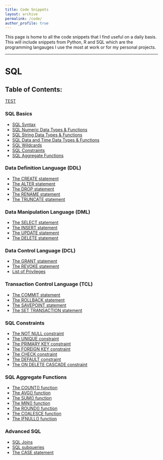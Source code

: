 ```yaml
---
title: Code Snippets
layout: archive
permalink: /code/
author_profile: true
---
```


This page is home to all the code snippets that I find useful on a daily basis. This will include snippets from Python, R and SQL which are the programming langauges I use the most at work or for my personal projects.
<hr>

# SQL
## Table of Contents:

[TEST](/code/2022-01-13-hello_world.md)


### SQL Basics
-  [SQL Syntax](/_pages/code.md)
-  [SQL Numeric Data Types & Functions](/code/00%20-%20SQL/SQL%20Numeric%20Data%20Types%20%26%20Functions.md)
-  [SQL String Data Types & Functions](/code/00%20-%20SQL/SQL%20String%20Data%20Types%20%26%20Functions.md)
-  [SQL Data and Time Data Types & Functions](/code/00%20-%20SQL/SQL%20Date%20and%20Time%20Data%20Types%20%26%20Functions.md)
-  [SQL Wildcards](/code/00%20-%20SQL/SQL%20Wildcard%20Characters.md)
-  [SQL Constraints](/code/00%20-%20SQL/SQL%20Constraints.md)
-  [SQL Aggregate Functions](/code/00%20-%20SQL/SQL%20Aggregate%20Functions.md)
### Data Definition Language (DDL)
- [The CREATE statement](/code/01%20-%20Data%20Definition%20Language/The%20CREATE%20statement.md)
- [The ALTER statement](/code/01%20-%20Data%20Definition%20Language/The%20ALTER%20statement.md)
- [The DROP statement](/code/01%20-%20Data%20Definition%20Language/The%20DROP%20statement.md)
- [The RENAME statement](/code/01%20-%20Data%20Definition%20Language/The%20RENAME%20statement.md)
- [The TRUNCATE statement](/code/01%20-%20Data%20Definition%20Language/The%20TRUNCATE%20statement.md)
### Data Manipulation Language (DML)
- [The SELECT statement](/code/02%20-%20Data%20Manipulation%20Language/The%20SELECT%20statement.md)
- [The INSERT statement](/code/02%20-%20Data%20Manipulation%20Language/The%20INSERT%20statement.md)
- [The UPDATE statement](/code/02%20-%20Data%20Manipulation%20Language/The%20UPDATE%20statement.md)
- [The DELETE statement](/code/02%20-%20Data%20Manipulation%20Language/The%20DELETE%20statement.md)
### Data Control Language (DCL)
- [The GRANT statement](/code/03%20-%20Data%20Control%20Language/The%20GRANT%20statement.md)
- [The REVOKE statement](/code/03%20-%20Data%20Control%20Language/The%20REVOKE%20statement.md)
- [List of Privileges](/code/03%20-%20Data%20Control%20Language/Privileges.md)
### Transaction Control Language (TCL)
- [The COMMIT statement](/code/04%20-%20Transaction%20Control%20Language/The%20COMMIT%20statement.md)
- [The ROLLBACK statement](/code/04%20-%20Transaction%20Control%20Language/The%20ROLLBACK%20statement.md)
- [The SAVEPOINT statement](/code/04%20-%20Transaction%20Control%20Language/The%20SAVEPOINT%20statement.md)
- [The SET TRANSACTION statement](/code/04%20-%20Transaction%20Control%20Language/The%20SET%20TRANSACTION%20statement.md)
### SQL Constraints 
- [The NOT NULL constraint](/code/05%20-%20SQL%20Constraints/The%20NOT%20NULL%20constraint.md)
- [The UNIQUE constraint](/code/05%20-%20SQL%20Constraints/The%20UNIQUE%20constraint.md)
- [The PRIMARY KEY constraint](/code/05%20-%20SQL%20Constraints/The%20PRIMARY%20KEY%20constraint.md)
- [The FOREIGN KEY constraint](/code/05%20-%20SQL%20Constraints/The%20FOREIGN%20KEY%20constraint.md)
- [The CHECK constraint](/code/05%20-%20SQL%20Constraints/The%20CHECK%20constraint.md)
- [The DEFAULT constraint](/code/05%20-%20SQL%20Constraints/The%20DEFAULT%20constraint.md)
- [The ON DELETE CASCADE constraint](/code/05%20-%20SQL%20Constraints/The%20ON%20DELETE%20CASCADE%20constraint.md)
### SQL Aggregate Functions
- [The COUNT() function](/code/06%20-%20SQL%20Aggregate%20Functions/The%20COUNT()%20function.md)
- [The AVG() function](/code/06%20-%20SQL%20Aggregate%20Functions/The%20AVG()%20function.md)
- [The SUM() function](/code/06%20-%20SQL%20Aggregate%20Functions/The%20SUM()%20function.md)
- [The MIN() function](/code/06%20-%20SQL%20Aggregate%20Functions/The%20SUM()%20function.md)
- [The ROUND() function](/code/06%20-%20SQL%20Aggregate%20Functions/The%20ROUND()%20function.md)
- [The COALESCE function](/code/06%20-%20SQL%20Aggregate%20Functions/The%20COALESCE%20function.md)
- [The IFNULL() function](/code/06%20-%20SQL%20Aggregate%20Functions/The%20IFNULL()%20function.md)
### Advanced SQL 
- [SQL Joins](/code/07%20-%20Advanced%20SQL/SQL%20Joins.md)
- [SQL subqueries](/code/07%20-%20Advanced%20SQL/)
- [The CASE statement](/code/07%20-%20Advanced%20SQL/The%20CASE%20statement.md)

